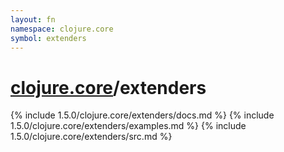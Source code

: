 ```yaml
---
layout: fn
namespace: clojure.core
symbol: extenders
---
```


# [clojure.core](../)/extenders

{% include 1.5.0/clojure.core/extenders/docs.md %}
{% include 1.5.0/clojure.core/extenders/examples.md %}
{% include 1.5.0/clojure.core/extenders/src.md %}

